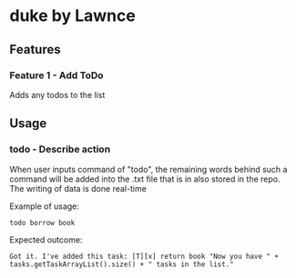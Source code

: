 # duke by Lawnce

## Features 

### Feature 1 - Add ToDo
Adds any todos to the list 

## Usage

### todo - Describe action

When user inputs command of "todo", the remaining words behind such a command will be added into the .txt file that is in also stored in the repo. The writing of data is done real-time

Example of usage: 

`todo borrow book`

Expected outcome:

`Got it. I've added this task:
[T][x] return book
"Now you have " + tasks.getTaskArrayList().size() + " tasks in the list."`
